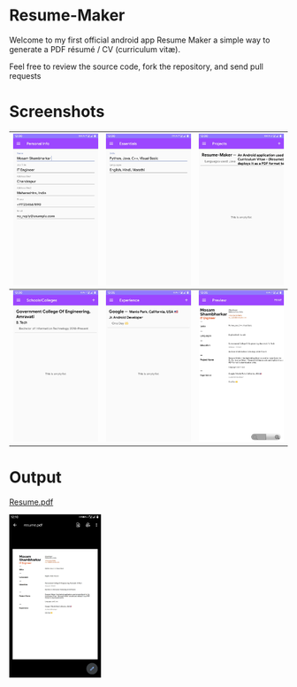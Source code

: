 # Resume-Maker

Welcome to my first official android app Resume Maker a simple way to generate a PDF résumé / CV (curriculum vitæ).

Feel free to review the source code, fork the repository, and send pull requests

# Screenshots


![](https://github.com/RealMosam/Projects/blob/master/Resume-Maker/Screenshots/step1.jpg)  | ![](https://github.com/RealMosam/Projects/blob/master/Resume-Maker/Screenshots/step2.jpg) | ![](https://github.com/RealMosam/Projects/blob/master/Resume-Maker/Screenshots/step3.jpg)
:-------------------------:|:-------------------------:|:-------------------------:
![](https://github.com/RealMosam/Projects/blob/master/Resume-Maker/Screenshots/step4.jpg)  |  ![](https://github.com/RealMosam/Projects/blob/master/Resume-Maker/Screenshots/step5.jpg) | ![](https://github.com/RealMosam/Projects/blob/master/Resume-Maker/Screenshots/step6.jpg)

# Output

[Resume.pdf](https://github.com/RealMosam/Projects/blob/master/Resume-Maker/resume.pdf)

<img src="https://github.com/RealMosam/Projects/blob/master/Resume-Maker/Screenshots/resume-pdf.jpg" width="33%">
